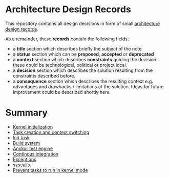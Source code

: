 # Architecture Design Records

This repository contains all design decisions in form of small [architecture design records](https://cognitect.com/blog/2011/11/15/documenting-architecture-decisions).

As a remainder, these **records** contain the following fields:
- a **title** section which describes briefly the subject of the note
- a **status** section which can be **proposed**, **accepted** or **deprecated**
- a **context** section which describes **constraints** guiding the decision: these could be technological, political or project local.
- a **decision** section which describes the solution resulting from the constraints described before.
- a **consequence** section which describes the resulting context e.g. advantages and drawbacks / limitations of the solution. Ideas for future improvement could be described shortly here.

# Summary

- [Kernel initialization](./adr-001.md)
- [Task creation and context switching](./adr-002.md)
- [Init task](./adr-003.md)
- [Build system](./adr-004.md)
- [Anckor test engine](./adr-005.md)
- [Continous integration](./adr-006.md)
- [Exceptions](./adr-007.md)
- [syscalls](./adr-008.md)
- [Prevent tasks to run in kernel mode](./adr-009.md)